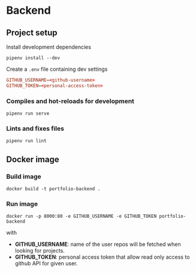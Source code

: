 # Backend

## Project setup
Install development dependencies
```
pipenv install --dev
```

Create a `.env` file containing dev settings
```toml
GITHUB_USERNAME=<github-username>
GITHUB_TOKEN=<personal-access-token>
```

### Compiles and hot-reloads for development
```
pipenv run serve
```

### Lints and fixes files
```
pipenv run lint
```

## Docker image

### Build image
```
docker build -t portfolio-backend .
```

### Run image
```pylint
docker run -p 8000:80 -e GITHUB_USERNAME -e GITHUB_TOKEN portfolio-backend
```

with
- **GITHUB_USERNAME**: name of the user repos will be fetched when looking for projects.
- **GITHUB_TOKEN**: personal access token that allow read only access to github API for given user.
